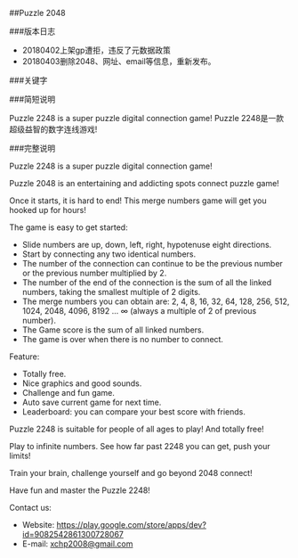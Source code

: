 ##Puzzle 2048

###版本日志

- 20180402上架gp遭拒，违反了元数据政策 
- 20180403删除2048、网址、email等信息，重新发布。



###关键字



###简短说明

Puzzle 2248 is a super puzzle digital connection game!
Puzzle 2248是一款超级益智的数字连线游戏!



###完整说明

Puzzle 2248 is a super puzzle digital connection game!

Puzzle 2048 is an entertaining and addicting spots connect puzzle game!

Once it starts, it is hard to end! This merge numbers game will get you hooked up for hours!

The game is easy to get started:

- Slide numbers are up, down, left, right, hypotenuse eight directions.
- Start by connecting any two identical numbers.
- The number of the connection can continue to be the previous number or the previous number multiplied by 2.
- The number of the end of the connection is the sum of all the linked numbers, taking the smallest multiple of 2 digits.
- The merge numbers you can obtain are: 2, 4, 8, 16, 32, 64, 128, 256, 512, 1024, 2048, 4096, 8192 ... ∞ (always a multiple of 2 of previous number).
- The Game score is the sum of all linked numbers.
- The game is over when there is no number to connect.


Feature:

- Totally free.
- Nice graphics and good sounds.
- Challenge and fun game.
- Auto save current game for next time.
- Leaderboard: you can compare your best score with friends.


Puzzle 2248 is suitable for people of all ages to play! And totally free!

Play to infinite numbers. See how far past 2248 you can get, push your limits!

Train your brain, challenge yourself and go beyond 2048 connect! 

Have fun and master the Puzzle 2248!

Contact us:

- Website: https://play.google.com/store/apps/dev?id=9082542861300728067
- E-mail: xchp2008@gmail.com



